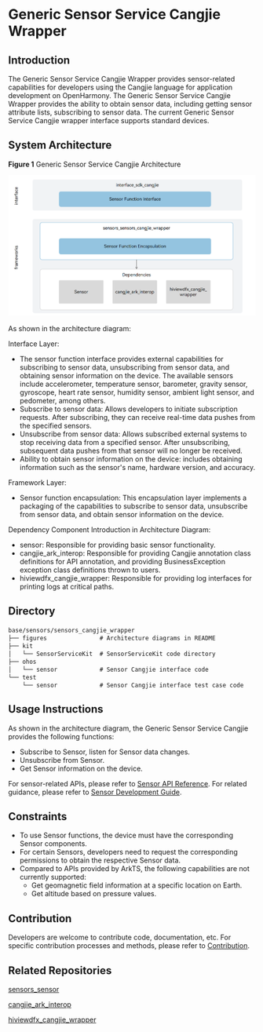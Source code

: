 # Generic Sensor Service Cangjie Wrapper

## Introduction

The Generic Sensor Service Cangjie Wrapper provides sensor-related capabilities for developers using the Cangjie language for application development on OpenHarmony. The Generic Sensor Service Cangjie Wrapper  provides the ability to obtain sensor data, including getting sensor attribute lists, subscribing to sensor data. The current Generic Sensor Service Cangjie wrapper interface supports standard devices.

## System Architecture

**Figure 1** Generic Sensor Service Cangjie Architecture

![Generic Sensor Service Cangjie Architecture](figures/sensors_cangjie_wrapper_architecture_en.png)

As shown in the architecture diagram:

Interface Layer:

- The sensor function interface provides external capabilities for subscribing to sensor data, unsubscribing from sensor data, and obtaining sensor information on the device. The available sensors include accelerometer, temperature sensor, barometer, gravity sensor, gyroscope, heart rate sensor, humidity sensor, ambient light sensor, and pedometer, among others.
- Subscribe to sensor data: Allows developers to initiate subscription requests. After subscribing, they can receive real-time data pushes from the specified sensors.
- Unsubscribe from sensor data: Allows subscribed external systems to stop receiving data from a specified sensor. After unsubscribing, subsequent data pushes from that sensor will no longer be received.
- Ability to obtain sensor information on the device: includes obtaining information such as the sensor's name, hardware version, and accuracy.

Framework Layer:

- Sensor function encapsulation: This encapsulation layer implements a packaging of the capabilities to subscribe to sensor data, unsubscribe from sensor data, and obtain sensor information on the device.

Dependency Component Introduction in Architecture Diagram:

- sensor: Responsible for providing basic sensor functionality.
- cangjie_ark_interop: Responsible for providing Cangjie annotation class definitions for API annotation, and providing BusinessException exception class definitions thrown to users.
- hiviewdfx_cangjie_wrapper: Responsible for providing log interfaces for printing logs at critical paths.

## Directory

```
base/sensors/sensors_cangjie_wrapper   
├── figures               # Architecture diagrams in README
├── kit
│   └── SensorServiceKit  # SensorServiceKit code directory
├── ohos
│   └── sensor            # Sensor Cangjie interface code
└── test
    └── sensor            # Sensor Cangjie interface test case code
```

## Usage Instructions

As shown in the architecture diagram, the Generic Sensor Service Cangjie provides the following functions:

- Subscribe to Sensor, listen for Sensor data changes.
- Unsubscribe from Sensor.
- Get Sensor information on the device.

For sensor-related APIs, please refer to [Sensor API Reference](https://gitcode.com/openharmony-sig/arkcompiler_cangjie_ark_interop/blob/master/doc/API_Reference/source_en/apis/SensorServiceKit/cj-apis-sensor.md). For related guidance, please refer to [Sensor Development Guide](https://gitcode.com/openharmony-sig/arkcompiler_cangjie_ark_interop/blob/master/doc/Dev_Guide/source_en/device/sensor/cj-sensor-guidelines.md).

## Constraints

* To use Sensor functions, the device must have the corresponding Sensor components.
* For certain Sensors, developers need to request the corresponding permissions to obtain the respective Sensor data.
* Compared to APIs provided by ArkTS, the following capabilities are not currently supported:
  * Get geomagnetic field information at a specific location on Earth.
  * Get altitude based on pressure values.

## Contribution

Developers are welcome to contribute code, documentation, etc. For specific contribution processes and methods, please refer to [Contribution](https://gitcode.com/openharmony/docs/blob/master/en/contribute/how-to-contribute.md).

## Related Repositories

[sensors\_sensor](https://gitcode.com/openharmony/sensors_sensor/blob/master/README.md)

[cangjie_ark_interop](https://gitcode.com/openharmony-sig/arkcompiler_cangjie_ark_interop/blob/master/README.md)

[hiviewdfx_cangjie_wrapper](https://gitcode.com/openharmony-sig/hiviewdfx_hiviewdfx_cangjie_wrapper/blob/master/README.md)
